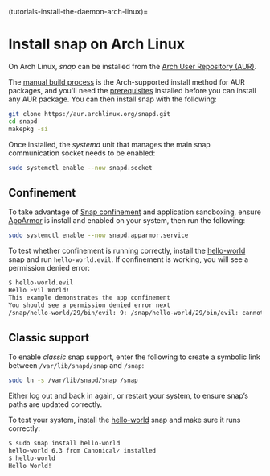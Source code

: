 (tutorials-install-the-daemon-arch-linux)=
# Install snap on Arch Linux

On Arch Linux, *snap* can be installed from the [Arch User Repository (AUR)](https://aur.archlinux.org/packages/snapd/).

The [manual build process](https://wiki.archlinux.org/index.php/Arch_User_Repository#Installing_packages) is the Arch-supported install method for AUR packages, and you'll need the [prerequisites](https://wiki.archlinux.org/index.php/Arch_User_Repository#Prerequisites) installed before you can install any AUR package. You can then install snap with the following:

```bash
git clone https://aur.archlinux.org/snapd.git
cd snapd
makepkg -si
```

Once installed, the *systemd* unit that manages the main snap communication socket needs to be enabled:

```bash
sudo systemctl enable --now snapd.socket
```

## Confinement

To take advantage of [Snap confinement](/snap-explanation/security/snap-confinement) and application sandboxing, ensure [AppArmor](https://wiki.archlinux.org/title/AppArmor#Installation) is install and enabled on your system, then run the following:

```bash
sudo systemctl enable --now snapd.apparmor.service
```

To test whether confinement is running correctly, install the [hello-world](https://snapcraft.io/hello-world) snap and run `hello-world.evil`. If confinement is working, you will see a permission denied error:

```bash
$ hello-world.evil 
Hello Evil World!
This example demonstrates the app confinement
You should see a permission denied error next
/snap/hello-world/29/bin/evil: 9: /snap/hello-world/29/bin/evil: cannot create /var/tmp/myevil.txt: Permission denied
```

## Classic support

To enable *classic* snap support, enter the following to create a symbolic link between `/var/lib/snapd/snap` and `/snap`:

```bash
sudo ln -s /var/lib/snapd/snap /snap
```

Either log out and back in again, or restart your system, to ensure snap’s paths are updated correctly.

To test your system, install the [hello-world](https://snapcraft.io/hello-world) snap and make sure it runs correctly:

```bash
$ sudo snap install hello-world
hello-world 6.3 from Canonical✓ installed
$ hello-world
Hello World!
```
